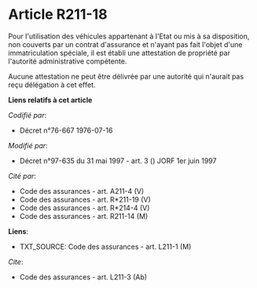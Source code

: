 # Article R211-18

Pour l'utilisation des véhicules appartenant à l'Etat ou mis à sa disposition, non couverts par un contrat d'assurance et
n'ayant pas fait l'objet d'une immatriculation spéciale, il est établi une attestation de propriété par l'autorité
administrative compétente.

Aucune attestation ne peut être délivrée par une autorité qui n'aurait pas reçu délégation à cet effet.

**Liens relatifs à cet article**

_Codifié par_:

  - Décret n°76-667 1976-07-16

_Modifié par_:

  - Décret n°97-635 du 31 mai 1997 - art. 3 () JORF 1er juin 1997

_Cité par_:

  - Code des assurances - art. A211-4 (V)
  - Code des assurances - art. R*211-19 (V)
  - Code des assurances - art. R*214-4 (V)
  - Code des assurances - art. R211-14 (M)

**Liens**:

  - TXT_SOURCE: Code des assurances - art. L211-1 (M)

_Cite_:

  - Code des assurances - art. L211-3 (Ab)
